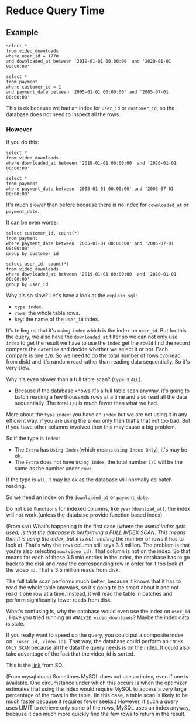 # Reduce Query Time

## Example

```mysql
select *
from video_downloads
where user_id = 1770
and downloaded_at between '2019-01-01 00:00:00' and '2020-01-01 00:00:00'
```

```mysql
select *
from payment
where customer_id = 1
and payment_date between '2005-01-01 00:00:00' and '2005-07-01 00:00:00'
```

This is ok because we had an index for `user_id` or `customer_id`, so the database does not need to inspect all the rows.

### However

If you do this:

```mysql
select *
from video_downloads
where downloaded_at between '2019-01-01 00:00:00' and '2020-01-01 00:00:00'
```

```mysql
select *
from payment
where payment_date between '2005-01-01 00:00:00' and '2005-07-01 00:00:00'
```

It's much slower than before because there is no index for `downloaded_at` or `payment_date`.

It can be even worse:

```mysql
select customer_id, count(*)
from payment
where payment_date between '2005-01-01 00:00:00' and '2005-07-01 00:00:00'
group by customer_id
```

```mysql
select user_id, count(*)
from video_downloads
where downloaded_at between '2019-01-01 00:00:00' and '2020-01-01 00:00:00'
group by user_id
```

Why it's so slow? Let's have a look at the `explain sql`:

- `type`: `index`.
- `rows`: the whole table rows.
- `key`: the name of the `user_id` index.

It's telling us that it's using `index` which is the index on `user_id`. But for this the query, we also have the `downloaded_at` filter so we can not only use `index` to get the result we have to use the `index` get the `rowId` find the record compare the `datetime` and decide whether we select it or not. Each compare is one `I/O`. So we need to do the total number of rows `I/O`(read from disk) and it's random read rather than reading data sequentially. So it's very slow.

Why it's even slower than a full table scan? (`type` is `ALL`).

- Because if the database knows it's a full table scan anyway, it's going to batch reading a few thousands rows at a time and also read all the data sequentially. The total `I/O` is much fewer than what we had.

More about the `type` `index`: you have an `index` but we are not using it in any efficient way. if you are using the `index` only then that's that not too bad. But if you have other columns involved then this may cause a big problem.

So if the type is `index`:

- The `Extra` has `Using Index`(which means `Using Index Only`), it's may be ok.
- The `Extra` does not have `Using Index`, the total number `I/O` will be the same as the number under `rows`.

if the type is `all`, it may be ok as the database will normally do batch reading.

So we need an index on the `downloaded_at` or `payment_date`.

Do not use `Functions` for indexed columns, like `year(download_at)`, the index will not work.(unless the database provide function based index)

(From `Kai`) What's happening in the first case (where the user*id index gets used) is that the database is performing a FULL INDEX SCAN. This means that it is using the index, but it is not \_limiting* the number of rows it has to look at. That's why the `rows` column still says 3.5 million. The problem is that you're also selecting `max(video_id)`. That column is not on the index. So that means for each of those 3.5 mio entries in the index, the database has to go back to the disk and _read_ the corresponding row in order for it too look at the video_id. That's 3.5 million reads from disk.

The full table scan performs much better, because it knows that it has to read the whole table anyways, so it's going to be smart about it and not read it one row at a time. Instead, it will read the table in batches and perform significantly fewer reads from disk.

What's confusing is, why the database would even use the index on `user_id` . Have you tried running an `ANALYZE video_downloads`? Maybe the index data is stale.

If you really want to speed up the query, you could put a composite index on ` (user_id, video_id)`. That way, the database could perform an `INDEX ONLY SCAN` because all the data the query needs is on the index. It could also take advantage of the fact that the video_id is sorted.

This is the [link](https://stackoverflow.com/questions/63739988/mysql-explain-type-index-vs-all-performance-question) from SO.

(From mysql docs) Sometimes MySQL does not use an index, even if one is available. One circumstance under which this occurs is when the optimizer estimates that using the index would require MySQL to access a very large percentage of the rows in the table. (In this case, a table scan is likely to be much faster because it requires fewer seeks.) However, if such a query uses LIMIT to retrieve only some of the rows, MySQL uses an index anyway, because it can much more quickly find the few rows to return in the result.
